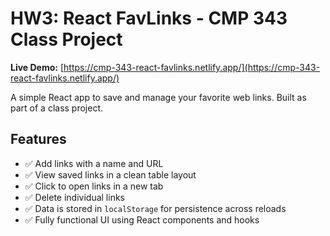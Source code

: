 # HW3: React FavLinks - CMP 343 Class Project

**Live Demo:** [https://cmp-343-react-favlinks.netlify.app/](https://cmp-343-react-favlinks.netlify.app/)

A simple React app to save and manage your favorite web links. Built as part of a class project.

## Features

- ✅ Add links with a name and URL
- ✅ View saved links in a clean table layout
- ✅ Click to open links in a new tab
- ✅ Delete individual links
- ✅ Data is stored in `localStorage` for persistence across reloads
- ✅ Fully functional UI using React components and hooks
